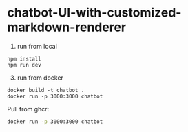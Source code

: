 # chatbot-UI-with-customized-markdown-renderer

1. run from local

```
npm install
npm run dev
```


3. run from docker
```shell
docker build -t chatbot .
docker run -p 3000:3000 chatbot
```

Pull from ghcr:

```bash
docker run -p 3000:3000 chatbot
```
